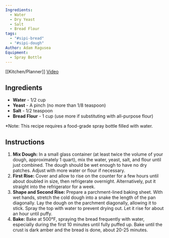 ```yaml
---
Ingredients:
  - Water
  - Dry Yeast
  - Salt
  - Bread Flour
tags:
  - "#sipi-bread"
  - "#sipi-dough"
Author: Adam Ragusea
Equipment:
  - Spray Bottle
---
```

[[Kitchen/Planner]]
[Video](https://www.youtube.com/watch?v=gjoMc7w00e0&list=PLWDQtIyZRZu2h2b6csUPmgo04Wz5XzjWT&index=8)
## Ingredients
- **Water** - 1/2 cup
- **Yeast** - A pinch (no more than 1/8 teaspoon)
- **Salt** - 1/2 teaspoon
- **Bread Flour** - 1 cup (use more if substituting with all-purpose flour)

*Note: This recipe requires a food-grade spray bottle filled with water.

## Instructions

1. **Mix Dough:** In a small glass container (at least twice the volume of your dough, approximately 1 quart), mix the water, yeast, salt, and flour until just combined. The dough should be wet enough to have no dry patches. Adjust with more water or flour if necessary.
2. **First Rise:** Cover and allow to rise on the counter for a few hours until about doubled in size, then refrigerate overnight. Alternatively, put it straight into the refrigerator for a week.
3. **Shape and Second Rise:** Prepare a parchment-lined baking sheet. With wet hands, stretch the cold dough into a snake the length of the pan diagonally. Lay the dough on the parchment diagonally, allowing it to stick. Spray the top with water to prevent drying out. Let it rise for about an hour until puffy.
4. **Bake:** Bake at 500°F, spraying the bread frequently with water, especially during the first 10 minutes until fully puffed up. Bake until the crust is dark amber and the bread is done, about 20-25 minutes.

